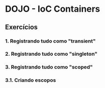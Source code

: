 ﻿# DOJO - IoC Containers

## Exercícios

### 1. Registrando tudo como "transient"

### 2. Registrando tudo como "singleton"

### 3. Registrando tudo como "scoped"


### 3.1. Criando escopos



